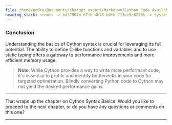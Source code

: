 ```yaml
---
file: /home/pedro/Documents/chatgpt_export/Markdown/Cython Code Availability.md
heading_stack: <root> -> bd37907b-67fb-4b78-b0fb-713ee5c6223b -> System -> 63bfd26c-ef54-45e1-9f04-fd6737297b25 -> System -> aaa2bcf0-05ef-44ed-97ee-fdece4f86d1e -> User -> 35ba7f8e-54c5-40bf-a04a-47391a0a871f -> Assistant -> 2d32b217-45dc-4604-af02-216e0e496a3b -> Tool -> 276f8111-9137-42a5-a7c8-b6a3bb187f72 -> Assistant -> aaa22d0e-0d3d-4e9c-8649-5b23012611cf -> User -> fbeb3ea1-d269-44f8-8fb1-4266b515ef66 -> Assistant -> Comprehensive Guide to Cython for Python Experts -> Introduction -> Setup and Installation -> Cython Syntax Basics -> Cythonizing Python Code -> Interfacing with C/C++ -> Performance Optimization -> Memory Management -> Parallelism -> Error Handling and Debugging -> Advanced Features -> Best Practices -> Case Studies -> Conclusion -> aaa291a0-5a29-4887-892f-3cd0f7d56f8f -> User -> 90ecde42-a64b-4a33-a218-878702e327fd -> Assistant -> Chapter: Cython Syntax Basics -> Introduction -> Defining Functions and Variables -> Functions -> Variables -> Static Typing -> Basic Types -> Array Types -> Function Decorators -> Conclusion
---
```

### Conclusion

Understanding the basics of Cython syntax is crucial for leveraging its full potential. The ability to define C-like functions and variables and to use static typing offers a gateway to performance improvements and more efficient memory usage.

> **Note**: While Cython provides a way to write more performant code, it's essential to profile and identify bottlenecks in your code for targeted optimization. Blindly converting Python code to Cython may not yield the desired performance gains.

---

That wraps up the chapter on Cython Syntax Basics. Would you like to proceed to the next chapter, or do you have any questions or comments on this one?

---
